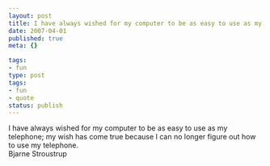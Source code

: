 ```yaml
---
layout: post
title: I have always wished for my computer to be as easy to use as my telephone; my wish has come true because I can no longer figure out how to use my telephone.
date: 2007-04-01
published: true
meta: {}

tags:
- fun
type: post
tags:
- fun
- quote
status: publish
---
```

I have always wished for my computer to be as easy to use as my telephone; my wish has come true because I can no longer figure out how to use my telephone.<br />Bjarne Stroustrup
